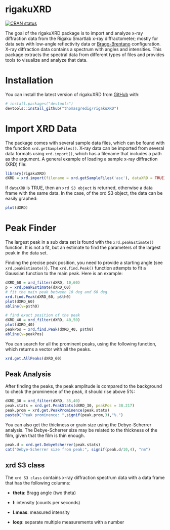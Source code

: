 # rigakuXRD

<!-- badges: start -->

[![CRAN status](https://www.r-pkg.org/badges/version/rigakuXRD)](https://CRAN.R-project.org/package=rigakuXRD)

<!-- badges: end -->

The goal of the rigakuXRD package is to import and analyze x-ray diffraction data from the Rigaku Smartlab x-ray diffractometer; mostly for data sets with low-angle reflectivity data or [Bragg-Brentano](https://en.wikipedia.org/wiki/Powder_diffraction) configuration. X-ray diffraction data contains a spectrum with angles and intensities. This package extracts the spectral data from different types of files and provides tools to visualize and analyze that data.

# Installation

You can install the latest version of rigakuXRD from [GitHub](https://github.com/thomasgredig/rigakuXRD) with:

``` r
# install.packages("devtools")
devtools::install_github("thomasgredig/rigakuXRD")
```

# Import XRD Data

The package comes with several sample data files, which can be found with the function `xrd.getSampleFiles()`. X-ray data can be imported from several data formats using `xrd.import()`, which has a filename that includes a path as the argument. A general example of loading a sample x-ray diffraction (XRD) file:

``` r
library(rigakuXRD)
dXRD = xrd.import(filename = xrd.getSampleFiles('asc'), dataXRD = TRUE)
```

If `dataXRD` is TRUE, then an `xrd S3 object` is returned, otherwise a data frame with the same data. In the case, of the xrd S3 object, the data can be easily graphed:

``` r
plot(dXRD)
```

# Peak Finder

The largest peak in a sub data set is found with the `xrd.peakEstimate()` function. It is not a fit, but an estimate to find the parameters of the largest peak in the data set.

Finding the precise peak position, you need to provide a starting angle (see `xrd.peakEstimate()`). The `xrd.find.Peak()` function attempts to fit a Gaussian function to the main peak. Here is an example:

``` r
dXRD_60 = xrd_filter(dXRD, 10,60)
p = xrd.peakEstimate(dXRD_60)
# fit the main peak between 10 deg and 60 deg
xrd.find.Peak(dXRD_60, p$th0)
plot(dXRD_60)
abline(v=p$th0)

# find exact position of the peak
dXRD_40 = xrd_filter(dXRD, 40,50)
plot(dXRD_40)
peakPos = xrd.find.Peak(dXRD_40, p$th0)
abline(v=peakPos)
```

You can search for all the prominent peaks, using the following function, which returns a vector with all the peaks.

``` r
xrd.get.AllPeaks(dXRD_60)
```

## Peak Analysis

After finding the peaks, the peak amplitude is compared to the background to check the prominence of the peak, it should rise above 5%:

``` r
dXRD_30 = xrd_filter(dXRD, 35,40)
peak.stats = xrd.get.PeakStats(dXRD_30, peakPos = 38.217)
peak.prom = xrd.get.PeakProminence(peak.stats)
paste0("Peak prominence: ",signif(peak.prom,3),"%.")
```

You can also get the thickness or grain size using the Debye-Scherrer analysis. The Debye-Scherrer size may be related to the thickness of the film, given that the film is thin enough.

``` r
peak.d = xrd.get.DebyeScherrer(peak.stats)
cat("Debye-Scherrer size from peak:", signif(peak.d/10,4), "nm")
```

## xrd S3 class

The `xrd S3 class` contains x-ray diffraction spectrum data with a data frame that has the following columns:

-   **theta**: Bragg angle (two theta)

-   **I**: intensity (counts per seconds)

-   **I.meas**: measured intensity

-   **loop**: separate multiple measurements with a number
